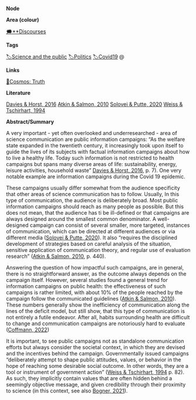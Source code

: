 **Node**

**Area (colour)**

[🗯️**Discourses](https://lean-sphynx-49b.notion.site/Discourses-ab06ed1436054e5b9bf0c0af92149114?pvs=21)

**Tags**

[🏷️Science and the public](https://lean-sphynx-49b.notion.site/Science-and-the-public-0e97862561e84379a6fa9cf93b90ab2b?pvs=21) [🏷️Politics](https://lean-sphynx-49b.notion.site/Politics-9e5263cc233a464398a41fc45c125005?pvs=21) [🏷️Covid19](https://lean-sphynx-49b.notion.site/Covid19-2177f1f3792c4569a492e3a43b903d39?pvs=21) @

**Links**

[🌌Cosmos: Truth](https://lean-sphynx-49b.notion.site/Cosmos-Truth-af34d1903e934f1b989baa138fdfecc6?pvs=21)

**Literature**

[Davies & Horst, 2016](https://lean-sphynx-49b.notion.site/Davies-Horst-2016-d7ce925c7b334648a32b78f31367dcaa?pvs=21) [Atkin & Salmon, 2010](https://lean-sphynx-49b.notion.site/Atkin-Salmon-2010-493f5d1563744c50a19986fbca4fd805?pvs=21) [Solovei & Putte, 2020](https://lean-sphynx-49b.notion.site/Solovei-Putte-2020-5b0f26a9b2964db3ab189e64d3e35093?pvs=21) [Weiss & Tschirhart, 1994](https://lean-sphynx-49b.notion.site/Weiss-Tschirhart-1994-5d9f795d7b4345aea05247c2af2d38bc?pvs=21)

**Abstract/Summary**

A very important - yet often overlooked and underresearched - area of science communication are public information campaigns: “As the welfare state expanded in the twentieth century, it increasingly took upon itself to guide the lives of its subjects with factual information campaigns about how to live a healthy life. Today such information is not restricted to health campaigns but spans many diverse areas of life: sustainability, energy, leisure activities, household waste” [Davies & Horst, 2016](https://lean-sphynx-49b.notion.site/Davies-Horst-2016-d7ce925c7b334648a32b78f31367dcaa?pvs=21), p. 7). One very notable example are information campaigns during the Covid 19 epidemic.

These campaigns usually differ somewhat from the audience specificity that other areas of science communication has to follow. Usually, In this type of communication, the audience is deliberately broad. Most public information campaigns should reach as many people as possible. But this does not mean, that the audience has ti be ill-defined or that campaigns are always designed around the smallest common denominator. A well-designed campaign can consist of several smaller, more targeted, instances of communication, which can be directed at different audiences or via different media ([Solovei & Putte, 2020](https://lean-sphynx-49b.notion.site/Solovei-Putte-2020-5b0f26a9b2964db3ab189e64d3e35093?pvs=21)). It also “requires the disciplined development of strategies based on careful analysis of the situation, sensitive application of communication theory, and regular use of evaluation research” ([Atkin & Salmon, 2010](https://lean-sphynx-49b.notion.site/Atkin-Salmon-2010-493f5d1563744c50a19986fbca4fd805?pvs=21), p. 440).

Answering the question of how impactful such campaigns, are in general, there is no straightforward answer, as the outcome always depends on the campaign itself. However, several studies found a general trend for information campaigns on public health: the effectiveness of such campaigns is rather limited, with about 10% of the people reached by the campaign follow the communicated guidelines ([Atkin & Salmon, 2010](https://lean-sphynx-49b.notion.site/Atkin-Salmon-2010-493f5d1563744c50a19986fbca4fd805?pvs=21)). These numbers generally show the inefficiency of communication along the lines of the deficit model, but still show, that this type of communication is not entirely a futile endeavor. After all, habits surrounding health are difficult to change and communication campaigns are notoriously hard to evaluate ([Coffmann, 2022](https://lean-sphynx-49b.notion.site/Coffmann-2022-85de7699ba3544568fac44ee96f07900?pvs=21))

It is important, to see public campaigns not as standalone communication efforts but always consider the societal context, in which they are devised and the incentives behind the campaign. Governmentally issued campaigns “deliberately attempt to shape public attitudes, values, or behavior in the hope of reaching some desirable social outcome. In other words, they are a tool or instrument of government action” ([Weiss & Tschirhart, 1994](https://lean-sphynx-49b.notion.site/Weiss-Tschirhart-1994-5d9f795d7b4345aea05247c2af2d38bc?pvs=21) p. 82). As such, they implicitly contain values that are often hidden behind a seemingly objective message, and given credibility through their proximity to science (in this context, see also [Bogner, 2021](https://lean-sphynx-49b.notion.site/Bogner-2021-33dcb119f4e44d6fa16254a29738978c?pvs=21)).